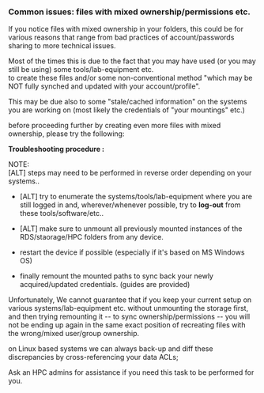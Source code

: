 

### Common issues: files with mixed ownership/permissions etc.

If you notice files with mixed ownership in your folders, this could be for various reasons that range from bad practices of account/passwords sharing to more technical issues.

Most of the times this is due to the fact that you may have used (or you may still be using) some tools/lab-equipment etc.   
to create these files and/or some non-conventional method "which may be NOT fully synched and updated with your account/profile".  

This may be due also to some "stale/cached information" on the systems you are working on (most likely the credentials of "your mountings" etc.)  

before proceeding further by creating even more files with mixed ownership, please try the following:   

**Troubleshooting procedure :**

NOTE:  
[ALT] steps may need to be performed in reverse order depending on your systems..

- [ALT] try to enumerate the systems/tools/lab-equipment where you are still logged in and, wherever/whenever possible, try to **log-out** from these tools/software/etc..

- [ALT] make sure to unmount all previously mounted instances of the RDS/staorage/HPC folders from any device.

- restart the device if possible (especially if it's based on MS Windows OS)

- finally remount the mounted paths to sync back your newly acquired/updated credentials. (guides are provided)


Unfortunately, We cannot guarantee that if you keep your current setup on various systems/lab-equipment etc. without unmounting the storage first, and then trying remounting it -- to sync ownership/permissions -- you will not be ending up again in the same exact position of recreating files with the wrong/mixed user/group ownership.


on Linux based systems we can always back-up and diff these discrepancies by cross-referencing your data ACLs;

Ask an HPC admins for assistance if you need this task to be performed for you.


